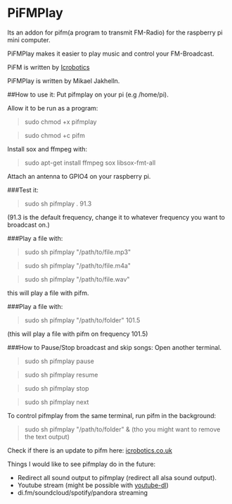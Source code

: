 PiFMPlay
========
Its an addon for pifm(a program to transmit FM-Radio) for the raspberry pi mini computer.

PiFMPlay makes it easier to play music and control your FM-Broadcast.

PiFM is written by [Icrobotics](http://www.icrobotics.co.uk/wiki/index.php)

PiFMPlay is written by Mikael Jakhelln.

##How to use it:
Put pifmplay on your pi (e.g /home/pi).

Allow it to be run as a program:
>sudo chmod +x pifmplay

>sudo chmod +c pifm

Install sox and ffmpeg with:
>sudo apt-get install ffmpeg sox libsox-fmt-all 

Attach an antenna to GPIO4 on your raspberry pi.

###Test it:

>sudo sh pifmplay . 91.3

(91.3 is the default frequency, change it to whatever frequency you want to broadcast on.)

###Play a file with:

>sudo sh pifmplay "/path/to/file.mp3"

>sudo sh pifmplay "/path/to/file.m4a"

>sudo sh pifmplay "/path/to/file.wav"

this will play a file with pifm.

###Play a file with:

>sudo sh pifmplay "/path/to/folder" 101.5

(this will play a file with pifm on frequency 101.5)

###How to Pause/Stop broadcast and skip songs:
Open another terminal.

>sudo sh pifmplay pause

>sudo sh pifmplay resume

>sudo sh pifmplay stop

>sudo sh pifmplay next

To control pifmplay from the same terminal, run pifm in the background:
>sudo sh pifmplay "/path/to/folder" &
(tho you might want to remove the text output)

Check if there is an update to pifm here: 
[icrobotics.co.uk](http://www.icrobotics.co.uk/wiki/index.php/Turning_the_Raspberry_Pi_Into_an_FM_Transmitter)


Things I would like to see pifmplay do in the future:
- Redirect all sound output to pifmplay (redirect all alsa sound output).
- Youtube stream (might be possible with [youtube-dl](http://www.raspberrypi.org/phpBB3/viewtopic.php?p=97710))
- di.fm/soundcloud/spotify/pandora streaming


